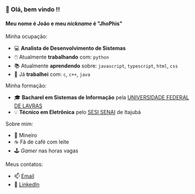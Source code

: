 ### 👋 Olá, bem vindo !!
#### Meu nome é João e meu *nickname* é "JhoPhis"

Minha ocupação:
- 💻 **Analista de Desenvolvimento de Sistemas**<br>
- 🖱️ Atualmente **trabalhando** com: `python`
- 📚 Atualmente **aprendendo** sobre: `javascript`, `typescript`, `html`, `css`
- 💼 Já **trabalhei** com: `c`, `c++`, `java`

Minha formação:
- 🎓 **Bacharel em Sistemas de Informação** pela [UNIVERSIDADE FEDERAL DE LAVRAS](https://ufla.br/)
- 💡 **Técnico em Eletrônica** pelo [SESI SENAI](https://www.fiemg.com.br/unidades/sesi-senai-itajuba-cfp-aureliano-chaves/) de Itajubá

Sobre mim:
- 🔺 Mineiro
- ☕ Fã de café com leite
- 🕹️ *Gamer* nas horas vagas

Meus contatos:
- 📫 [Email](mailto:joaopliniosiqueira@gmail.com?subject=Olá%20João%20Plínio)
- 💬 [LinkedIn](https://www.linkedin.com/in/joaopliniosiqueira/)
